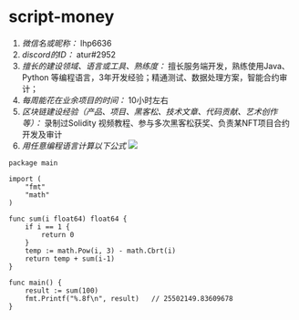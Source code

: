 # script-money

1. *微信名或昵称：* lhp6636
2. *discord的ID：* atur#2952
3. *擅长的建设领域、语言或工具、熟练度：* 擅长服务端开发，熟练使用Java、Python 等编程语言，3年开发经验；精通测试、数据处理方案，智能合约审计；
4. *每周能花在业余项目的时间：* 10小时左右
5. *区块链建设经验（产品、项目、黑客松、技术文章、代码贡献、艺术创作等）：* 录制过Solidity 视频教程、参与多次黑客松获奖、负责某NFT项目合约开发及审计
6. *用任意编程语言计算以下公式*
![](https://latex.codecogs.com/svg.image?\sum_{n=1}^{100}\left&space;(n^{3}-\sqrt[3]{n}&space;\right&space;))

```Golang
package main

import (
	"fmt"
	"math"
)

func sum(i float64) float64 {
	if i == 1 {
		return 0
	}
	temp := math.Pow(i, 3) - math.Cbrt(i)
	return temp + sum(i-1)
}

func main() {
	result := sum(100)
	fmt.Printf("%.8f\n", result)   // 25502149.83609678
}
```
